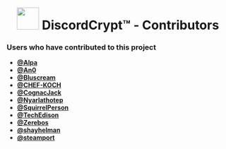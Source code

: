 <h1 align="center">
    <img src="https://assets.gitlab-static.net/uploads/-/system/project/avatar/6431320/discordCrypt-mini.png"
        height="50" width="50">
    DiscordCrypt™ - Contributors<h3>Users who have contributed to this project</h3>
</h1>


* [**@Alpa**](https://github.com/AlpaGit)
* [**@An0**](https://gitlab.com/An0)
* [**@Bluscream**](https://github.com/Bluscream)
* [**@CHEF-KOCH**](https://gitlab.com/CHEF-KOCH)
* [**@CognacJack**](https://google.com)
* [**@Nyarlathotep**](https://google.com)
* [**@SquirrelPerson**](https://google.com)
* [**@TechEdison**](https://gitlab.com/TechEdison)
* [**@Zerebos**](https://github.com/rauenzi)
* [**@shayhelman**](https://twitter.com/shayhelman)
* [**@steamport**](http://github.com/steamp0rt)
